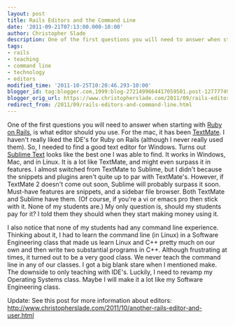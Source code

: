 ```yaml
---
layout: post
title: Rails Editors and the Command Line
date: '2011-09-21T07:13:00.000-10:00'
author: Christopher Slade
description: One of the first questions you will need to answer when starting with Ruby on Rails, is what editor should you use.
tags:
- rails
- teaching
- command line
- technology
- editors
modified_time: '2011-10-25T10:20:46.293-10:00'
blogger_id: tag:blogger.com,1999:blog-2721499664417059501.post-1277774929765172761
blogger_orig_url: https://www.christopherslade.com/2011/09/rails-editors-and-command-line.html
redirect_from: /2011/09/rails-editors-and-command-line.html
---
```


One of the first questions you will need to answer when starting with [Ruby on Rails](http://rubyonrails.org/), is what editor should you use.  For the mac, it has been [TextMate](http://macromates.com/).  I haven't really liked the IDE's for Ruby on Rails (although I never really used them).  So, I needed to find a good text editor for Windows.  Turns out [Sublime Text](http://www.sublimetext.com/2) looks like the best one I was able to find.  It works in Windows, Mac, and in Linux.  It is a lot like TextMate, and might even surpass it in features.  I almost switched from TextMate to Sublime, but I didn't because the snippets and plugins aren't quite up to par with TextMate's.  However, if TextMate 2 doesn't come out soon, Sublime will probably surpass it soon.  Must-have features are snippets, and a sidebar file browser.  Both TextMate and Sublime have them.  (Of course, if you're a vi or emacs pro then stick with it.  None of my students are.)  My only question is, should my students pay for it?  I told them they should when they start making money using it.

I also notice that none of my students had any command line experience.  Thinking about it, I had to learn the command line (in Linux) in a Software Engineering class that made us learn Linux and C++ pretty much on our own and then write two substantial programs in C++.  Although frustrating at times, it turned out to be a very good class.  We never teach the command line in any of our classes.  I got a big blank stare when I mentioned make. The downside to only teaching with IDE's.  Luckily, I need to revamp my Operating Systems class.  Maybe I will make it a lot like my Software Engineering class.

Update:
See this post for more information about editors: http://www.christopherslade.com/2011/10/another-rails-editor-and-user.html